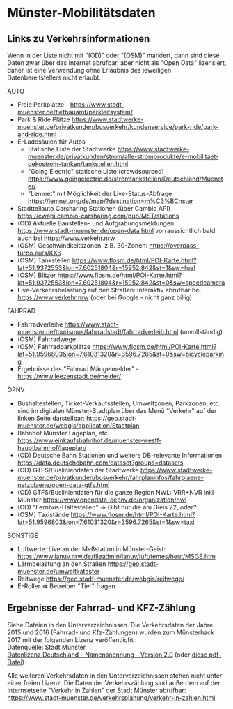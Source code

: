 # Münster-Mobilitätsdaten 

## Links zu Verkehrsinformationen 
Wenn in der Liste nicht mit "(OD)" oder "(OSM)" markiert, dann sind diese Daten zwar über das Internet abrufbar, aber nicht als "Open Data" lizensiert, daher ist eine Verwendung ohne Erlaubnis des jeweiligen Datenbereitstellers nicht erlaubt.

AUTO
* Freie Parkplätze - https://www.stadt-muenster.de/tiefbauamt/parkleitsystem/
* Park & Ride Plätze https://www.stadtwerke-muenster.de/privatkunden/busverkehr/kundenservice/park-ride/park-and-ride.html
* E-Ladesäulen für Autos
  * Statische Liste der Stadtwerke https://www.stadtwerke-muenster.de/privatkunden/strom/alle-stromprodukte/e-mobilitaet-oekostrom-tanken/tankstellen.html
  * "Going Electric" statische Liste (crowdsourced) https://www.goingelectric.de/stromtankstellen/Deutschland/Muenster/
  * "Lemnet" mit Möglichkeit der Live-Status-Abfrage https://lemnet.org/de/map/?destination=m%C3%BCnster
* Stadtteilauto Carsharing Stationen (über Cambio API) https://cwapi.cambio-carsharing.com/pub/MST/stations
* (OD) Aktuelle Baustellen- und Aufgrabungsmeldungen https://www.stadt-muenster.de/open-data.html vorraussichtlich bald auch bei https://www.verkehr.nrw
* (OSM) Geschwindkeitszonen, z.B. 30-Zonen: https://overpass-turbo.eu/s/KX6
* (OSM) Tankstellen https://www.flosm.de/html/POI-Karte.html?lat=51.9372553&lon=7.60251804&r=15952.842&st=1&sw=fuel
* (OSM) Blitzer https://www.flosm.de/html/POI-Karte.html?lat=51.9372553&lon=7.60251804&r=15952.842&st=0&sw=speedcamera
* Live-Verkehrsbelastung auf den Straßen: Interaktiv abrufbar bei https://www.verkehr.nrw (oder bei Google - nicht ganz billig)

FAHRRAD
* Fahrradverleihe https://www.stadt-muenster.de/tourismus/fahrradstadt/fahrradverleih.html (unvollständig)
* (OSM) Fahrradwege 
* (OSM) Fahrradparkplätze https://www.flosm.de/html/POI-Karte.html?lat=51.9596803&lon=7.61031320&r=3596.7265&st=0&sw=bicycleparking
* Ergebnisse des "Fahrrad Mängelmelder" - https://www.leezenstadt.de/melder/

ÖPNV
* Bushaltestellen, Ticket-Verkaufsstellen, Umweltzonen, Parkzonen, etc. sind im digitalen Münster-Stadtplan über das Menü "Verkehr" auf der linken Seite darstellbar: https://geo.stadt-muenster.de/webgis/application/Stadtplan
* Bahnhof Münster Lageplan, etc https://www.einkaufsbahnhof.de/muenster-westf-hauptbahnhof/lageplan/
* (OD) Deutsche Bahn Stationen und weitere DB-relevante Informationen https://data.deutschebahn.com/dataset?groups=datasets
* (OD) GTFS/Busliniendaten der Stadtwerke https://www.stadtwerke-muenster.de/privatkunden/busverkehr/fahrplaninfos/fahrplaene-netzplaene/open-data-gtfs.html
* (OD) GTFS/Busliniendaten für die ganze Region NWL: VRR+NVR inkl Münster https://www.opendata-oepnv.de/organization/nwl
* (OD) "Fernbus-Haltestellen" => Gibt nur die am Gleis 22, oder?
* (OSM) Taxistände https://www.flosm.de/html/POI-Karte.html?lat=51.9596803&lon=7.61031320&r=3596.7265&st=1&sw=taxi

SONSTIGE
* Luftwerte: Live an der Meßstation in Münster-Geist: https://www.lanuv.nrw.de/fileadmin/lanuv/luft/temes/heut/MSGE.htm
* Lärmbelastung an den Straßen https://geo.stadt-muenster.de/umweltkataster
* Reitwege https://geo.stadt-muenster.de/webgis/reitwege/
* E-Roller => Betreiber "Tier" fragen


## Ergebnisse der Fahrrad- und KFZ-Zählung
Siehe Dateien in den Unterverzeichnissen. 
Die Verkehrsdaten der Jahre 2015 und 2016 (Fahrrad- und Kfz-Zählungen) wurden zum Münsterhack 2017 mit der folgenden Lizenz veröffentlicht : \
Datenquelle: Stadt Münster\
[Datenlizenz Deutschland – Namensnennung – Version 2.0](http://www.govdata.de/dl-de/by-2-0) (oder [diese pdf-Datei](kfz/doc/Stadt_MS_OpenData_Datenlizenz_Deutschland.pdf))

Alle weiteren Verkehrsdaten in den Unterverzeichnissen stehen nicht unter einer freien Lizenz.
Die Daten der Verkehrszählung sind außerdem auf der Internsetseite "Verkehr in Zahlen" der Stadt Münster abrufbar: https://www.stadt-muenster.de/verkehrsplanung/verkehr-in-zahlen.html
